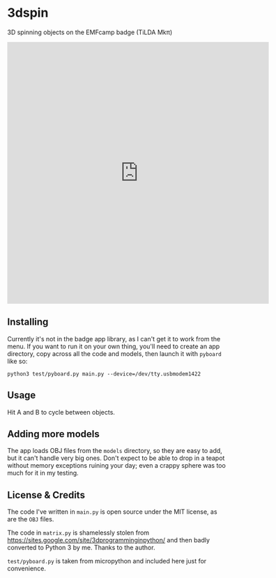 # 3dspin

3D spinning objects on the EMFcamp badge (TiLDA Mkπ)

<iframe src="https://vine.co/v/5bzMrK7YU7d/embed/simple" width="600" height="600" frameborder="0"></iframe><script src="https://platform.vine.co/static/scripts/embed.js"></script>

## Installing

Currently it's not in the badge app library, as I can't get it to work from the menu. If you want to run it on your own thing, you'll need to create an app directory, copy across all the code and models, then launch it with `pyboard` like so:

```
python3 test/pyboard.py main.py --device=/dev/tty.usbmodem1422
```

## Usage

Hit A and B to cycle between objects.

## Adding more models

The app loads OBJ files from the `models` directory, so they are easy to add, but it can't handle very big ones. Don't expect to be able to drop in a teapot without memory exceptions ruining your day; even a crappy sphere was too much for it in my testing.

## License & Credits

The code I've written in `main.py` is open source under the MIT license, as are the `OBJ` files.

The code in `matrix.py` is shamelessly stolen from https://sites.google.com/site/3dprogramminginpython/ and then badly converted to Python 3 by me. Thanks to the author.

`test/pyboard.py` is taken from micropython and included here just for convenience.

